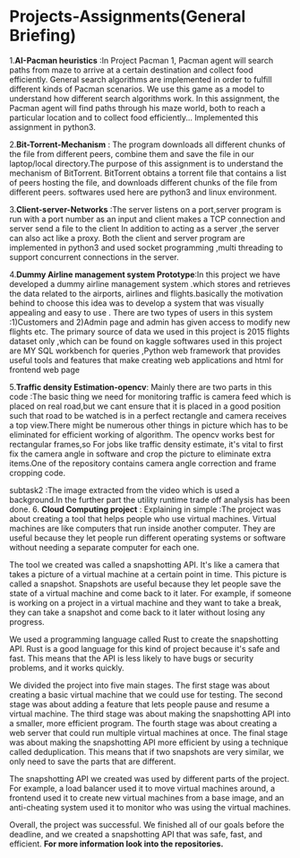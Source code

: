# Projects-Assignments(General Briefing)
1.**AI-Pacman heuristics** :In Project Pacman 1, Pacman agent will search paths from maze
                         to arrive at a certain destination and collect food efficiently. General search algorithms are implemented in order to fulfill different kinds of Pacman scenarios.
                         We use this game as a model to understand how different search algorithms work. In this assignment, the Pacman agent will find paths through his maze world, both to reach a particular location and to collect food efficiently...
                         Implemented this assignment in python3.
  
2.**Bit-Torrent-Mechanism** : The program downloads all different chunks of the file from different peers, combine them and save the file in our laptop/local                            directory.The purpose of this assignment is to understand the mechanism of BitTorrent.
                           BitTorrent obtains a torrent file that contains a list of peers hosting the file, and downloads different chunks of the file                                from different peers. softwares used here are python3 and linux environment.


3.**Client-server-Networks** :The server listens on a port,server program is run with a port number as an input and client makes a TCP connection and server send a file to the client
                          In addition to acting as a server ,the server can also act like a proxy. Both the client and server program are implemented in python3 and used socket programming ,multi threading
                          to support concurrent connections in the server.
                          
4.**Dummy Airline management system Prototype**:In this project we have developed a dummy airline management system .which stores and retrieves the data related to the airports, airlines and flights.basically
 the motivation behind to choose this idea was to develop a system that was visually appealing and easy to use .
There are two types of users in this system :1)Customers and 2)Admin page and admin has given access to modify new flights etc.
                                            The primary source of data we used in this project is 2015 flights dataset only ,which can be found on kaggle
                                            softwares used in this project are MY SQL workbench for queries ,Python web framework that provides useful tools and features that make creating web applications and html for frontend web page




5.**Traffic density Estimation-opencv**: Mainly there are two parts in this code :The basic thing we need for monitoring traffic is camera feed which is placed on real road,but we cant ensure that it is placed in a good position such that road to be watched is in a perfect rectangle and camera receives a top view.There might be numerous other things in picture which has to be eliminated for efficient working of algorithm. The opencv works best for rectangular frames,so For jobs like traffic density estimate, it's vital to first fix the camera angle in software and crop the picture to eliminate extra items.One of the repository contains camera angle correction and frame cropping code.

subtask2 :The image extracted from the video which is used a background.In the further  part the utility runtime trade off analysis has been done.
6. **Cloud Computing project** : Explaining in simple :The project was about creating a tool that helps people who use virtual machines. Virtual machines are like computers that run inside another computer. They are useful because they let people run different operating systems or software without needing a separate computer for each one.

The tool we created was called a snapshotting API. It's like a camera that takes a picture of a virtual machine at a certain point in time. This picture is called a snapshot. Snapshots are useful because they let people save the state of a virtual machine and come back to it later. For example, if someone is working on a project in a virtual machine and they want to take a break, they can take a snapshot and come back to it later without losing any progress.

We used a programming language called Rust to create the snapshotting API. Rust is a good language for this kind of project because it's safe and fast. This means that the API is less likely to have bugs or security problems, and it works quickly.

We divided the project into five main stages. The first stage was about creating a basic virtual machine that we could use for testing. The second stage was about adding a feature that lets people pause and resume a virtual machine. The third stage was about making the snapshotting API into a smaller, more efficient program. The fourth stage was about creating a web server that could run multiple virtual machines at once. The final stage was about making the snapshotting API more efficient by using a technique called deduplication. This means that if two snapshots are very similar, we only need to save the parts that are different.

The snapshotting API we created was used by different parts of the project. For example, a load balancer used it to move virtual machines around, a frontend used it to create new virtual machines from a base image, and an anti-cheating system used it to monitor who was using the virtual machines.

Overall, the project was successful. We finished all of our goals before the deadline, and we created a snapshotting API that was safe, fast, and efficient.
**For more information look into the repositories.**
